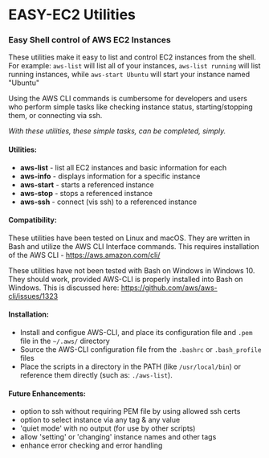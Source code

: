 # EASY-EC2 Utilities

### Easy Shell control of AWS EC2 Instances

These utilities make it easy to list and control EC2 instances from the shell.  For example:  `aws-list` will list all of your instances, `aws-list running` will list running instances, while `aws-start Ubuntu` will start your instance named "Ubuntu"

Using the AWS CLI commands is cumbersome for developers and users who perform simple tasks like checking instance status, starting/stopping them, or connecting via ssh.

*With these utilities, these simple tasks, can be completed, simply.*

#### Utilities:

- **aws-list**  - list all EC2 instances and basic information for each
- **aws-info**  - displays information for a specific instance  
- **aws-start** - starts a referenced instance
- **aws-stop**  - stops a referenced instance
- **aws-ssh**   - connect (vis ssh) to a referenced instance

#### Compatibility:

These utilities have been tested on Linux and macOS.  They are written in Bash and utilize the AWS CLI Interface commands.  This requires installation of the AWS CLI - https://aws.amazon.com/cli/

These utilities have not been tested with Bash on Windows in Windows 10. They should work, provided AWS-CLI is properly installed into Bash on Windows.  This is discussed here: https://github.com/aws/aws-cli/issues/1323

#### Installation:

- Install and configue AWS-CLI, and place its configuration file and `.pem` file in the `~/.aws/` directory
- Source the AWS-CLI configuration file from the `.bashrc` or `.bash_profile` files
- Place the scripts in a directory in the PATH (like `/usr/local/bin`) or reference them directly (such as: `./aws-list`).

#### Future Enhancements:
- option to ssh without requiring PEM file by using allowed ssh certs
- option to select instance via any tag & any value
- 'quiet mode' with no output (for use by other scripts)
- allow 'setting' or 'changing' instance names and other tags
- enhance error checking and error handling 

